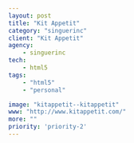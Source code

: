 ```yaml
---
layout: post
title: "Kit Appetit"
category: "singuerinc"
client: "Kit Appetit"
agency:
    - singuerinc
tech:
    - html5
tags:
    - "html5"
    - "personal"

image: "kitappetit--kitappetit"
www: "http://www.kitappetit.com/"
more: ""
priority: 'priority-2'
---
```

